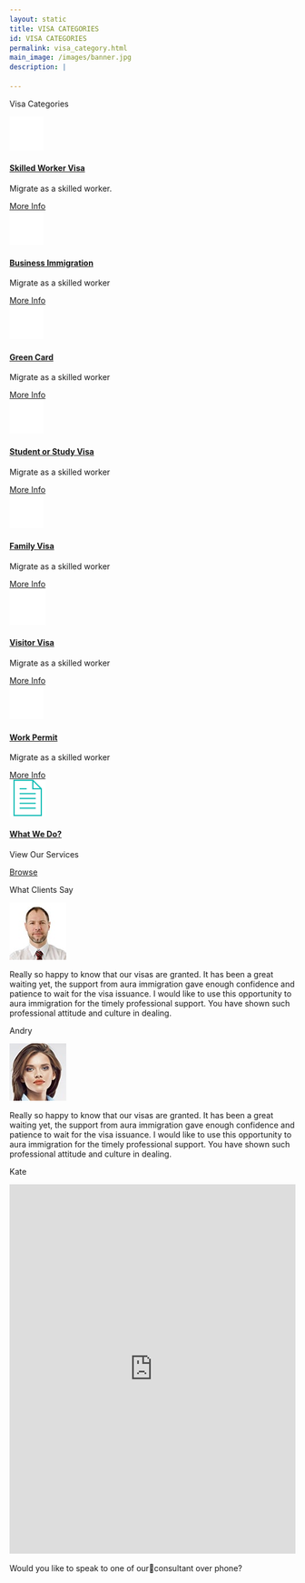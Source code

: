 ```yaml
---
layout: static
title: VISA CATEGORIES
id: VISA CATEGORIES
permalink: visa_category.html
main_image: /images/banner.jpg
description: |

---
```

 <div class="ui vertical stripe pad_140 visa_category" >
                    <div class="ui container">
                        <p class="section_heading mb_40 theme_green text_center">Visa Categories</p>
                        <div class="ui grid center-aligned stackable ">
                                <div class=" four wide tablet  four wide computer column sixteen wide mobile text_center">
                                    <div class="ui segment">
                                            <div class="mb_20 mt_20" >
                                                    <div class="ui icon header them-color mb_20">
                                                        <div class="circle_img theme_bg_yellow">
                                                                <img src="images/cat1.png">   
                                                        </div>
                                                    </div>
                                            </div>
                                            <div class="mt_20 mb_30">
                                                    <h4 class="ui single_category_head">
                                                            <a class="theme_green" href="#">Skilled Worker Visa</a></h4>
                                                        <p class="p_16 mt_20">Migrate as a skilled worker.</p>
                                            </div>
                                            <div class="more_info mb_20">
                                                <a class="theme_yellow" href="#">More Info
                                                        <i class="fa fa-arrow-right"></i>
                                                </a>
                                            </div>
                                    </div>
                                </div>
                                <div class=" four wide tablet  four wide computer column sixteen wide mobile text_center">
                                    <div class="ui segment">
                                            <div class="mb_20 mt_20" >
                                                    <div class="ui icon header them-color mb_20">
                                                        <div class="circle_img theme_bg_yellow">
                                                                <img src="images/cat2.png">   
                                                        </div>
                                                    </div>
                                            </div>
                                            <div class="mt_20 mb_30">
                                                    <h4 class="ui single_category_head">
                                                            <a class="theme_green" href="#">Business Immigration</a></h4>
                                                        <p class="p_16 mt_20">Migrate as a skilled worker</p>
                                            </div>
                                            <div class="more_info mb_20">
                                                <a class="theme_yellow" href="#">More Info
                                                        <i class="fa fa-arrow-right"></i>
                                                </a>
                                            </div>
                                    </div>
                                </div>
                                <div class=" four wide tablet  four wide computer column sixteen wide mobile text_center">
                                    <div class="ui segment">
                                            <div class="mb_20 mt_20" >
                                                    <div class="ui icon header them-color mb_20">
                                                        <div class="circle_img theme_bg_yellow">
                                                                <img src="images/cat3.png">   
                                                        </div>
                                                    </div>
                                            </div>
                                            <div class="mt_20 mb_30">
                                                    <h4 class="ui single_category_head">
                                                            <a class="theme_green" href="#">Green Card</a></h4>
                                                        <p class="p_16 mt_20">Migrate as a skilled worker</p>
                                            </div>
                                            <div class="more_info mb_20">
                                                <a class="theme_yellow" href="#">More Info
                                                        <i class="fa fa-arrow-right"></i>
                                                </a>
                                            </div>
                                    </div>
                                </div>
                                <div class=" four wide tablet  four wide computer column sixteen wide mobile text_center">
                                    <div class="ui segment">
                                            <div class="mb_20 mt_20" >   
                                                    <div class="ui icon header them-color mb_20">
                                                        <div class="circle_img theme_bg_yellow">
                                                                <img src="images/cat4.png">   
                                                        </div>
                                                    </div>
                                            </div>
                                            <div class="mt_20 mb_30">
                                                    <h4 class="ui single_category_head">
                                                            <a class="theme_green" href="#">Student or Study Visa</a></h4>
                                                        <p class="p_16 mt_20">Migrate as a skilled worker</p>
                                            </div>
                                            <div class="more_info mb_20">
                                                <a class="theme_yellow" href="#">More Info
                                                        <i class="fa fa-arrow-right"></i>
                                                </a>
                                            </div>
                                    </div>
                                </div>
                                <div class=" four wide tablet  four wide computer column sixteen wide mobile text_center">
                                        <div class="ui segment">
                                                <div class="mb_20 mt_20" >
                                                        <div class="ui icon header them-color mb_20">
                                                            <div class="circle_img theme_bg_yellow">
                                                                    <img src="images/cat5.png">   
                                                            </div>
                                                        </div>
                                                </div>
                                                <div class="mt_20 mb_30">
                                                        <h4 class="ui single_category_head">
                                                                <a class="theme_green" href="#">Family Visa</a></h4>
                                                            <p class="p_16 mt_20">Migrate as a skilled worker</p>
                                                </div>
                                                <div class="more_info mb_20">
                                                    <a class="theme_yellow" href="#">More Info
                                                            <i class="fa fa-arrow-right"></i>
                                                    </a>
                                                </div>
                                        </div>
                                    </div>
                                    <div class=" four wide tablet  four wide computer column sixteen wide mobile text_center">
                                        <div class="ui segment">
                                                <div class="mb_20 mt_20" >
                                                        <div class="ui icon header them-color mb_20">
                                                            <div class="circle_img theme_bg_yellow">
                                                                    <img src="images/cat6.png">   
                                                            </div>
                                                        </div>
                                                </div>
                                                <div class="mt_20 mb_30">
                                                        <h4 class="ui single_category_head">
                                                                <a class="theme_green" href="#">Visitor Visa</a></h4>
                                                            <p class="p_16 mt_20">Migrate as a skilled worker</p>
                                                </div>
                                                <div class="more_info mb_20">
                                                    <a class="theme_yellow" href="#">More Info
                                                            <i class="fa fa-arrow-right"></i>
                                                    </a>
                                                </div>
                                        </div>
                                    </div>
                                    <div class=" four wide tablet  four wide computer column sixteen wide mobile text_center">
                                        <div class="ui segment">
                                                <div class="mb_20 mt_20" >
                                                        <div class="ui icon header them-color mb_20">
                                                            <div class="circle_img theme_bg_yellow">
                                                                    <img src="images/cat7.png">   
                                                            </div>
                                                        </div>
                                                </div>
                                                <div class="mt_20 mb_30">
                                                        <h4 class="ui single_category_head">
                                                                <a class="theme_green" href="#">Work Permit</a></h4>
                                                            <p class="p_16 mt_20">Migrate as a skilled worker</p>
                                                </div>
                                                <div class="more_info mb_20">
                                                    <a class="theme_yellow" href="#">More Info
                                                            <i class="fa fa-arrow-right"></i>
                                                    </a>
                                                </div>
                                        </div>
                                    </div>
                                    <div class=" four wide tablet  four wide computer column sixteen wide mobile text_center ">
                                        <div class="ui segment lastcategory">
                                                <div class="mb_20 mt_20" >
                                                        <div class="ui icon header them-color mb_20">
                                                            <div class="circle_img bg_white">
                                                                    <img src="images/browse.png">   
                                                            </div>
                                                        </div>
                                                </div>
                                                <div class="mt_20 mb_30">
                                                        <h4 class="ui single_category_head">
                                                                <a class="white" href="#">What We Do?</a></h4>
                                                            <p class="p_16 mt_20 white">View Our Services</p>
                                                </div>
                                                <div class="more_info browse mb_20">
                                                    <a class="white" href="#">Browse
                                                            <i class="fa fa-arrow-right"></i>
                                                    </a>
                                                </div>
                                        </div>
                                    </div>
                        </div>
                    </div>
                </div>
  <div class="ui vertical stripe pad_140 client_say gray_bg" >
                    <div class="ui container">
                            <p class="section_heading mb_40 theme_green">What Clients Say</p>
                        <div class="ui grid center-aligned stackable">
                                <div class="eight wide tablet eight wide computer column sixteen wide mobile text_center">
                                    <div class="ui segment theme_bg_green white">
                                            <div class="ui circular image mb_20">
                                                    <img src="images/testimonials1.jpg">   
                                            </div>
                                                <p class="p_16 white mb_20">
                                                    Really so happy to know that our visas are granted. It has been a great waiting yet, the support from aura immigration gave enough confidence and patience to wait for the visa issuance. I would like to use this opportunity to aura immigration for the timely professional support. You have shown such professional attitude and culture in dealing.
                                                </p>
                                                <p class="p_20 white">
                                                    Andry
                                                </p>
                                    </div>
                                </div>
                                <div class="eight wide tablet eight wide computer column sixteen wide mobile text_center">
                                        <div class="ui segment theme_bg_green white">
                                                <div class="ui circular image mb_20">
                                                        <img src="images/testimonials2.jpg">   
                                                </div>
                                                    <p class="p_16 white mb_20">
                                                        Really so happy to know that our visas are granted. It has been a great waiting yet, the support from aura immigration gave enough confidence and patience to wait for the visa issuance. I would like to use this opportunity to aura immigration for the timely professional support. You have shown such professional attitude and culture in dealing.
                                                    </p>
                                                    <p class="p_20 white">
                                                        Kate
                                                    </p>
                                        </div>         
                                    </div>
                        </div>
                    </div>
                </div>
<section class="request_callback" >
        <div class="ui container">
                <div class="ui grid centered middle aligned four column text_center ">
                        <div class="sixteen wide mobile eight wide tablet seven wide computer column p_0 ">
                        <iframe src="https://docs.google.com/forms/d/e/1FAIpQLSc-BQ5z6hRaLDsuIk4LmMu69DLyAUc7onF7V5HzicgmIZ70Zg/viewform?embedded=true" width="100%" height="650" frameborder="0" marginheight="0" marginwidth="0">Loading...
                        </iframe>
                        </div>
                        <div class="sixteen wide mobile eight wide tablet nine wide computer  column">
                                <p class="left_p white">Would you like to speak to one of ourconsultant over phone?</p>
                        </div>
                </div>
        </div>
        </section>
